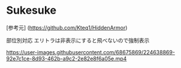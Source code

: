 # Sukesuke
[参考元] (https://github.com/Kteq1/HiddenArmor)

部位別対応
エリトラは非表示にすると飛べないので強制表示


https://user-images.githubusercontent.com/68675869/224638869-92e7c1ce-8d93-462b-a9c2-2e82e8f6a05e.mp4

